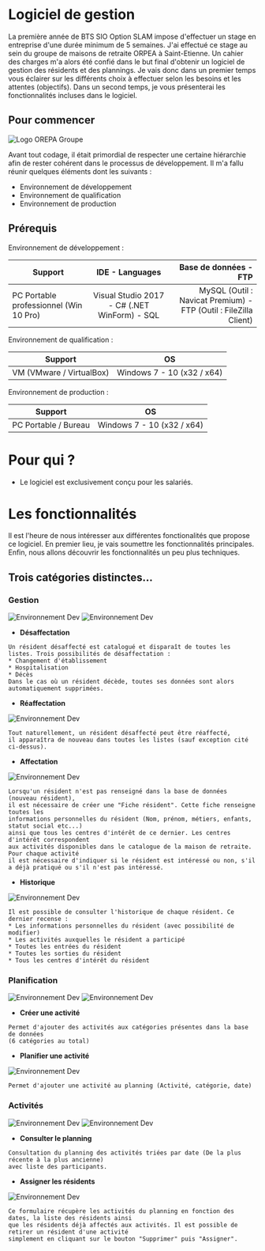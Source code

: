 # Logiciel de gestion

La première année de BTS SIO Option SLAM impose d'effectuer un stage en entreprise d'une durée minimum de 5 semaines.
J'ai effectué ce stage au sein du groupe de maisons de retraite ORPEA à Saint-Etienne. Un cahier des charges m'a alors
été confié dans le but final d'obtenir un logiciel de gestion des résidents et des plannings.
Je vais donc dans un premier temps vous éclairer sur les différents choix à effectuer selon les besoins et les attentes (objectifs).
Dans un second temps, je vous présenterai les fonctionnalités incluses dans le logiciel.

## Pour commencer

![Logo OREPA Groupe](https://www.orpea-groupe.com/sites/default/files/styles/style_actualites_home/public/images_actualites/logo_orpea_groupe.jpg)

Avant tout codage, il était primordial de respecter une certaine hiérarchie afin de rester cohérent dans le processus de développement. Il m'a fallu réunir quelques éléments dont les suivants : 

* Environnement de développement
* Environnement de qualification
* Environnement de production

## Prérequis

Environnement de développement : 

| Support | IDE - Languages |Base de données - FTP|
|----------|:-------------:|------:|
| PC Portable professionnel (Win 10 Pro) | Visual Studio 2017 - C# (.NET WinForm) - SQL | MySQL (Outil : Navicat Premium) - FTP (Outil : FileZilla Client) |

Environnement de qualification : 

| Support | OS |
|----------|:-------------:|
| VM (VMware / VirtualBox) | Windows 7 - 10 (x32 / x64) |


Environnement de production : 

| Support | OS |
|----------|:-------------:|
| PC Portable / Bureau | Windows 7 - 10 (x32 / x64) |

# Pour qui ?

* Le logiciel est exclusivement conçu pour les salariés.

# Les fonctionnalités

Il est l'heure de nous intéresser aux différentes fonctionalités que propose ce logiciel. En premier lieu, je vais soumettre les fonctionnalités principales. Enfin, nous allons découvrir les fonctionnalités un peu plus techniques.

## Trois catégories distinctes...

### Gestion

![Environnement Dev](https://raw.githubusercontent.com/BidaultMathis/Stage_ORPEA/master/Images/categGestion.png) ![Environnement Dev](https://raw.githubusercontent.com/BidaultMathis/Stage_ORPEA/master/Images/frmDesaffect.PNG) 

* **Désaffectation**

```
Un résident désaffecté est catalogué et disparaît de toutes les listes. Trois possibilités de désaffectation :
* Changement d'établissement
* Hospitalisation
* Décès
Dans le cas où un résident décède, toutes ses données sont alors automatiquement supprimées.
```

* **Réaffectation**

![Environnement Dev](https://raw.githubusercontent.com/BidaultMathis/Stage_ORPEA/master/Images/frmReaffect.PNG)

```
Tout naturellement, un résident désaffecté peut être réaffecté, 
il apparaîtra de nouveau dans toutes les listes (sauf exception cité ci-dessus).
```

* **Affectation**

![Environnement Dev](https://raw.githubusercontent.com/BidaultMathis/Stage_ORPEA/master/Images/frmAffect.PNG)

```
Lorsqu'un résident n'est pas renseigné dans la base de données (nouveau résident), 
il est nécessaire de créer une "Fiche résident". Cette fiche renseigne toutes les 
informations personnelles du résident (Nom, prénom, métiers, enfants, statut social etc...) 
ainsi que tous les centres d'intérêt de ce dernier. Les centres d'intérêt correspondent 
aux activités disponibles dans le catalogue de la maison de retraite. Pour chaque activité 
il est nécessaire d'indiquer si le résident est intéressé ou non, s'il a déjà pratiqué ou s'il n'est pas intéressé.
```

* **Historique**

![Environnement Dev](https://raw.githubusercontent.com/BidaultMathis/Stage_ORPEA/master/Images/frmHistorique.PNG)

```
Il est possible de consulter l'historique de chaque résident. Ce dernier recense : 
* Les informations personnelles du résident (avec possibilité de modifier)
* Les activités auxquelles le résident a participé
* Toutes les entrées du résident
* Toutes les sorties du résident
* Tous les centres d'intérêt du résident
```

### Planification

![Environnement Dev](https://raw.githubusercontent.com/BidaultMathis/Stage_ORPEA/master/Images/categPlanification.png) ![Environnement Dev](https://raw.githubusercontent.com/BidaultMathis/Stage_ORPEA/master/Images/frmCreaAct.PNG)

* **Créer une activité**

```
Permet d'ajouter des activités aux catégories présentes dans la base de données
(6 catégories au total)
```

* **Planifier une activité**

![Environnement Dev](https://raw.githubusercontent.com/BidaultMathis/Stage_ORPEA/master/Images/frmPlanifAct.PNG)

```
Permet d'ajouter une activité au planning (Activité, catégorie, date)
```

### Activités

![Environnement Dev](https://raw.githubusercontent.com/BidaultMathis/Stage_ORPEA/master/Images/categActivites.png) ![Environnement Dev](https://raw.githubusercontent.com/BidaultMathis/Stage_ORPEA/master/Images/frmPlanning.PNG)

* **Consulter le planning**

```
Consultation du planning des activités triées par date (De la plus récente à la plus ancienne) 
avec liste des participants.
```

* **Assigner les résidents**

![Environnement Dev](https://raw.githubusercontent.com/BidaultMathis/Stage_ORPEA/master/Images/frmAssign_censored.jpg)

```
Ce formulaire récupère les activités du planning en fonction des dates, la liste des résidents ainsi
que les résidents déjà affectés aux activités. Il est possible de retirer un résident d'une activité
simplement en cliquant sur le bouton "Supprimer" puis "Assigner".
```
